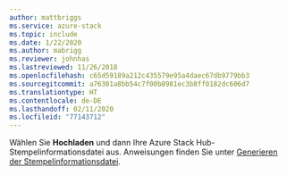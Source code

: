 ```yaml
---
author: mattbriggs
ms.service: azure-stack
ms.topic: include
ms.date: 1/22/2020
ms.author: mabrigg
ms.reviewer: johnhas
ms.lastreviewed: 11/26/2018
ms.openlocfilehash: c65d59189a212c435579e95a4daec67db9779bb3
ms.sourcegitcommit: a76301a8bb54c7f00b8981ec3b8ff0182dc606d7
ms.translationtype: HT
ms.contentlocale: de-DE
ms.lasthandoff: 02/11/2020
ms.locfileid: "77143712"
---
```

Wählen Sie **Hochladen** und dann Ihre Azure Stack Hub-Stempelinformationsdatei aus. Anweisungen finden Sie unter [Generieren der Stempelinformationsdatei](../azure-stack-vaas-parameters.md#generate-the-stamp-information-file).